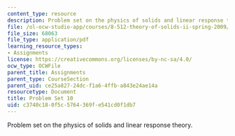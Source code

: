 ```yaml
---
content_type: resource
description: Problem set on the physics of solids and linear response theory.
file: /ol-ocw-studio-app/courses/8-512-theory-of-solids-ii-spring-2009/c3740c180f5c5764369fe541cd0f1db7_MIT8_512s09_pset10.pdf
file_size: 68063
file_type: application/pdf
learning_resource_types:
- Assignments
license: https://creativecommons.org/licenses/by-nc-sa/4.0/
ocw_type: OCWFile
parent_title: Assignments
parent_type: CourseSection
parent_uid: ce25a827-24dc-f1a6-4ffb-a843e24ae14a
resourcetype: Document
title: Problem Set 10
uid: c3740c18-0f5c-5764-369f-e541cd0f1db7
---
```

Problem set on the physics of solids and linear response theory.